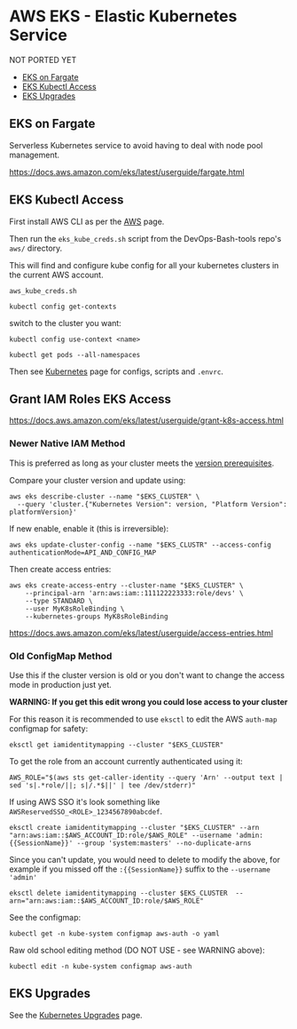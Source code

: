 # AWS EKS - Elastic Kubernetes Service

NOT PORTED YET

<!-- INDEX_START -->

- [EKS on Fargate](#eks-on-fargate)
- [EKS Kubectl Access](#eks-kubectl-access)
- [EKS Upgrades](#eks-upgrades)

<!-- INDEX_END -->

## EKS on Fargate

Serverless Kubernetes service to avoid having to deal with node pool management.

<https://docs.aws.amazon.com/eks/latest/userguide/fargate.html>

## EKS Kubectl Access

First install AWS CLI as per the [AWS](aws.md) page.

Then run the `eks_kube_creds.sh` script from the DevOps-Bash-tools repo's `aws/` directory.

This will find and configure kube config for all your kubernetes clusters in the current AWS account.

```shell
aws_kube_creds.sh
```

```shell
kubectl config get-contexts
```

switch to the cluster you want:

```shell
kubectl config use-context <name>
```

```shell
kubectl get pods --all-namespaces
```

Then see [Kubernetes](kubernetes.md) page for configs, scripts and `.envrc`.

## Grant IAM Roles EKS Access

<https://docs.aws.amazon.com/eks/latest/userguide/grant-k8s-access.html>


### Newer Native IAM Method

This is preferred as long as your cluster meets the
[version prerequisites](https://docs.aws.amazon.com/eks/latest/userguide/access-entries.html).

Compare your cluster version and update using:

```shell
aws eks describe-cluster --name "$EKS_CLUSTER" \
  --query 'cluster.{"Kubernetes Version": version, "Platform Version": platformVersion}'
```

If new enable, enable it (this is irreversible):

```shell
aws eks update-cluster-config --name "$EKS_CLUSTR" --access-config authenticationMode=API_AND_CONFIG_MAP
```

Then create access entries:

```shell
aws eks create-access-entry --cluster-name "$EKS_CLUSTER" \
    --principal-arn 'arn:aws:iam::111122223333:role/devs' \
    --type STANDARD \
    --user MyK8sRoleBinding \
    --kubernetes-groups MyK8sRoleBinding
```

<https://docs.aws.amazon.com/eks/latest/userguide/access-entries.html>

### Old ConfigMap Method

Use this if the cluster version is old or you don't want to change the access mode in production just yet.

**WARNING: If you get this edit wrong you could lose access to your cluster**

For this reason it is recommended to use `eksctl` to edit the AWS `auth-map` configmap for safety:

```shell
eksctl get iamidentitymapping --cluster "$EKS_CLUSTER"
```

To get the role from an account currently authenticated using it:

```shell
AWS_ROLE="$(aws sts get-caller-identity --query 'Arn' --output text | sed 's|.*role/||; s|/.*$||' | tee /dev/stderr)"
```

If using AWS SSO it's look something like `AWSReservedSSO_<ROLE>_1234567890abcdef`.

```shell
eksctl create iamidentitymapping --cluster "$EKS_CLUSTER" --arn "arn:aws:iam::$AWS_ACCOUNT_ID:role/$AWS_ROLE" --username 'admin:{{SessionName}}' --group 'system:masters' --no-duplicate-arns
````

Since you can't update, you would need to delete to modify the above,
for example if you missed off the `:{{SessionName}}` suffix to the `--username 'admin'`

```shell
eksctl delete iamidentitymapping --cluster $EKS_CLUSTER  --arn="arn:aws:iam::$AWS_ACCOUNT_ID:role/$AWS_ROLE"
```

See the configmap:

```shell
kubectl get -n kube-system configmap aws-auth -o yaml
```

Raw old school editing method (DO NOT USE - see WARNING above):

```shell
kubectl edit -n kube-system configmap aws-auth
```

## EKS Upgrades

See the [Kubernetes Upgrades](kubernetes-upgrades.md) page.

